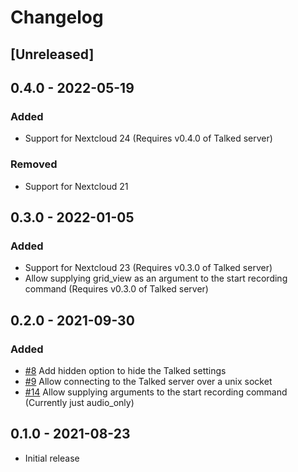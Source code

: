# Changelog

## [Unreleased]

## 0.4.0 - 2022-05-19

### Added

-	Support for Nextcloud 24 (Requires v0.4.0 of Talked server)

### Removed

-	Support for Nextcloud 21

## 0.3.0 - 2022-01-05

### Added

-	Support for Nextcloud 23 (Requires v0.3.0 of Talked server)
-	Allow supplying grid_view as an argument to the start recording command (Requires v0.3.0 of Talked server)

## 0.2.0 - 2021-09-30

### Added

-	[#8](https://github.com/MetaProvide/talked-client/issues/8) Add hidden option to hide the Talked settings
-	[#9](https://github.com/MetaProvide/talked-client/issues/9) Allow connecting to the Talked server over a unix socket
-	[#14](https://github.com/MetaProvide/talked-client/issues/14) Allow supplying arguments to the start recording command (Currently just audio_only)

## 0.1.0 - 2021-08-23

-   Initial release
